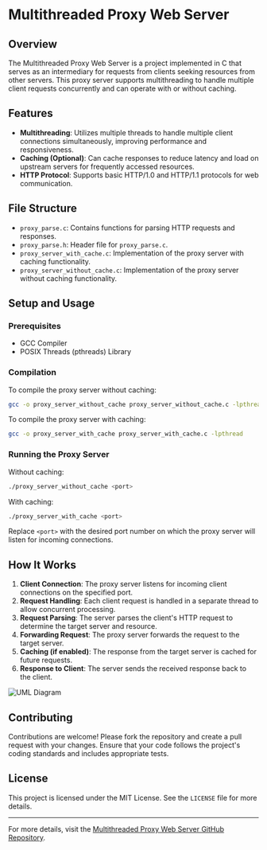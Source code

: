 # Multithreaded Proxy Web Server

## Overview
The Multithreaded Proxy Web Server is a project implemented in C that serves as an intermediary for requests from clients seeking resources from other servers. This proxy server supports multithreading to handle multiple client requests concurrently and can operate with or without caching.

## Features
- **Multithreading**: Utilizes multiple threads to handle multiple client connections simultaneously, improving performance and responsiveness.
- **Caching (Optional)**: Can cache responses to reduce latency and load on upstream servers for frequently accessed resources.
- **HTTP Protocol**: Supports basic HTTP/1.0 and HTTP/1.1 protocols for web communication.

## File Structure
- `proxy_parse.c`: Contains functions for parsing HTTP requests and responses.
- `proxy_parse.h`: Header file for `proxy_parse.c`.
- `proxy_server_with_cache.c`: Implementation of the proxy server with caching functionality.
- `proxy_server_without_cache.c`: Implementation of the proxy server without caching functionality.

## Setup and Usage
### Prerequisites
- GCC Compiler
- POSIX Threads (pthreads) Library

### Compilation
To compile the proxy server without caching:
```bash
gcc -o proxy_server_without_cache proxy_server_without_cache.c -lpthread
```

To compile the proxy server with caching:
```bash
gcc -o proxy_server_with_cache proxy_server_with_cache.c -lpthread
```

### Running the Proxy Server
Without caching:
```bash
./proxy_server_without_cache <port>
```

With caching:
```bash
./proxy_server_with_cache <port>
```

Replace `<port>` with the desired port number on which the proxy server will listen for incoming connections.

## How It Works
1. **Client Connection**: The proxy server listens for incoming client connections on the specified port.
2. **Request Handling**: Each client request is handled in a separate thread to allow concurrent processing.
3. **Request Parsing**: The server parses the client's HTTP request to determine the target server and resource.
4. **Forwarding Request**: The proxy server forwards the request to the target server.
5. **Caching (if enabled)**: The response from the target server is cached for future requests.
6. **Response to Client**: The server sends the received response back to the client.

![UML Diagram](UML.JPG)

## Contributing
Contributions are welcome! Please fork the repository and create a pull request with your changes. Ensure that your code follows the project's coding standards and includes appropriate tests.

## License
This project is licensed under the MIT License. See the `LICENSE` file for more details.

---

For more details, visit the [Multithreaded Proxy Web Server GitHub Repository](https://github.com/Rohankumar19/Multithreaded-Proxy-Web-Server).